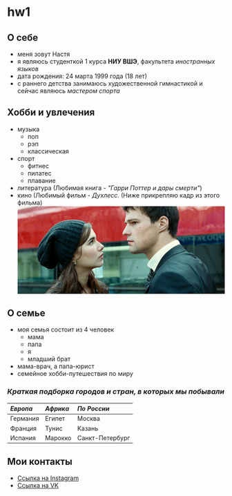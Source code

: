 # hw1
## О себе
* меня зовут Настя
* я являюсь студенткой 1 курса **НИУ ВШЭ**, факультета *иностранных языков*
* дата рождения: 24 марта 1999 года (18 лет)
* с раннего детства занимаюсь художественной гимнастикой и сейчас являюсь *мастером спорта*
## Хобби и увлечения
* музыка 
    * поп
    * рэп
    * классическая
* спорт
    * фитнес
    * пилатес
    * плавание
* литература (Любимая книга - *"Гарри Поттер и дары смерти"*)
* кино (Любимый фильм - *Духлесс*. (Ниже прикрепляю кадр из этого фильма)
![ ](https://github.com/Nassts/hw1/blob/master/73936419.png)
## О семье
* моя семья состоит из 4 человек
    * мама
    * папа
    * я
    * младший брат
* мама-врач, а папа-юрист
* семейное хобби-путешествия по миру
### *Краткая подборка городов и стран, в которых мы побывали*
|  *Европа*    | *Африка*  | *По России*       |
|  :-----------| :---------|:------------------|
|  Германия    | Египет    | Москва            |
|  Франция     | Тунис     | Казань            |
|  Испания     | Марокко   | Санкт-Петербург   |
## Мои контакты
* [Ссылка на Instagram](https://www.instagram.com/nassts/)
* [Ссылка на VK](https://vk.com/nasstss)
